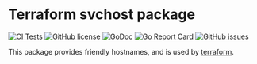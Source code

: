 # Terraform svchost package

[![CI Tests](https://github.com/hashicorp/terraform-svchost/actions/workflows/ci.yml/badge.svg)](https://github.com/hashicorp/terraform-svchost/actions/workflows/ci.yml)
[![GitHub license](https://img.shields.io/github/license/hashicorp/terraform-svchost.svg)](https://github.com/hashicorp/terraform-svchost/blob/main/LICENSE)
[![GoDoc](https://godoc.org/github.com/hashicorp/terraform-svchost?status.svg)](https://godoc.org/github.com/hashicorp/terraform-svchost)
[![Go Report Card](https://goreportcard.com/badge/github.com/hashicorp/terraform-svchost)](https://goreportcard.com/report/github.com/hashicorp/terraform-svchost)
[![GitHub issues](https://img.shields.io/github/issues/hashicorp/terraform-svchost.svg)](https://github.com/hashicorp/terraform-svchost/issues)

This package provides friendly hostnames, and is used by [terraform](https://github.com/hashicorp/terraform).